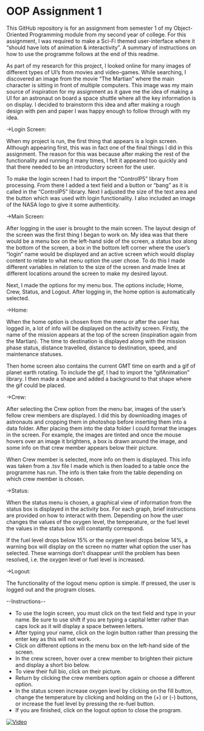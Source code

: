 # OOP Assignment 1
This GitHub repository is for an assignment from semester 1 of my Object-Oriented Programming module from my second year of college. For this assignment, I was required to make a Sci-Fi themed user-interface where it “should have lots of animation & interactivity”. A summary of instructions on how to use the programme follows at the end of this readme.

As part of my research for this project, I looked online for many images of different types of UI’s from movies and video-games. While searching, I discovered an image from the movie “The Martian” where the main character is sitting in front of multiple computers. This image was my main source of inspiration for my assignment as it gave me the idea of making a UI for an astronaut on board a space shuttle where all the key information is on display. I decided to brainstorm this idea and after making a rough design with pen and paper I was happy enough to follow through with my idea.

->Login Screen:

When my project is run, the first thing that appears is a login screen. Although appearing first, this was in fact one of the final things I did in this assignment. The reason for this was because after making the rest of the functionality and running it many times, I felt it appeared too quickly and that there needed to be an introductory screen for the user.

To make the login screen I had to import the “ControlP5” library from processing. From there I added a text field and a button or “bang” as it is called in the “ControlP5” library. Next I adjusted the size of the text area and the button which was used with login functionality. I also included an image of the NASA logo to give it some authenticity.

->Main Screen:

After logging in the user is brought to the main screen. The layout design of the screen was the first thing I began to work on. My idea was that there would be a menu box on the left-hand side of the screen, a status box along the bottom of the screen, a box in the bottom left corner where the user’s “login” name would be displayed and an active screen which would display content to relate to what menu option the user chose. To do this I made different variables in relation to the size of the screen and made lines at different locations around the screen to make my desired layout.

Next, I made the options for my menu box. The options include; Home, Crew, Status, and Logout. After logging in, the home option is automatically selected.

->Home:

When the home option is chosen from the menu or after the user has logged in, a lot of info will be displayed on the activity screen. Firstly, the name of the mission appears at the top of the screen (inspiration again from the Martian). The time to destination is displayed along with the mission phase status, distance travelled, distance to destination, speed, and maintenance statuses.

Then home screen also contains the current GMT time on earth and a gif of planet earth rotating. To include the gif, I had to import the “gifAnimation” library. I then made a shape and added a background to that shape where the gif could be placed.

->Crew:

After selecting the Crew option from the menu bar, images of the user’s fellow crew members are displayed. I did this by downloading images of astronauts and cropping them in photoshop before inserting them into a data folder. After placing them into the data folder I could format the images in the screen. For example, the images are tinted and once the mouse hovers over an image it brightens, a box is drawn around the image, and some info on that crew member appears below their picture.

When Crew member is selected, more info on them is displayed. This info was taken from a .tsv file I made which is then loaded to a table once the programme has run. The info is then take from the table depending on which crew member is chosen.

->Status:

When the status menu is chosen, a graphical view of information from the status box is displayed in the activity box. For each graph, brief instructions are provided on how to interact with them. Depending on how the user changes the values of the oxygen level, the temperature, or the fuel level the values in the status box will constantly correspond.

If the fuel level drops below 15% or the oxygen level drops below 14%, a warning box will display on the screen no matter what option the user has selected. These warnings don’t disappear until the problem has been resolved, i.e. the oxygen level or fuel level is increased.

->Logout:

The functionality of the logout menu option is simple. If pressed, the user is logged out and the program closes.

--Instructions--

-	To use the login screen, you must click on the text field and type in your name. Be sure to use shift if you are typing a capital letter rather than caps lock as it will display a space between letters.
-	After typing your name, click on the login button rather than pressing the enter key as this will not work.
-	Click on different options in the menu box on the left-hand side of the screen.
-	In the crew screen, hover over a crew member to brighten their picture and display a short bio below.
-	To view their full bio, click on their picture.
-	Return by clicking the crew members option again or choose a different option.
-	In the status screen increase oxygen level by clicking on the fill button, change the temperature by clicking and holding on the (+) or (-) buttons, or increase the fuel level by pressing the re-fuel button.
- If you are finished, click on the logout option to close the program.

[![Video](http://img.youtube.com/vi/tIF4FbE72iY/0.jpg)](https://www.youtube.com/watch?v=tIF4FbE72iY&feature=youtu.be)

